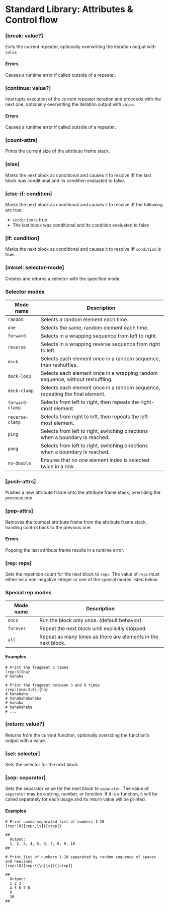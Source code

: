# Standard Library: Attributes & Control flow

### [break: value?]

Exits the current repeater, optionally overwriting the iteration output with `value`. 

#### Errors

Causes a runtime error if called outside of a repeater.

### [continue: value?]

Interrupts execution of the current repeater iteration and proceeds with the next one, optionally overwriting the iteration output with `value`.

#### Errors

Causes a runtime error if called outside of a repeater.

### [count-attrs]

Prints the current size of the attribute frame stack.

### [else]

Marks the next block as conditional and causes it to resolve iff the last block was conditional and its condition evaluated to false.

### [else-if: condition]

Marks the next block as conditional and causes it to resolve iff the following are true:
* `condition` is true
* The last block was conditional and its condition evaluated to false

### [if: condition]

Marks the next block as conditional and causes it to resolve iff `condition` is true.

### [mksel: selector-mode]

Creates and returns a selector with the specified mode.

### Selector modes

|Mode name      |Description                                                                        |
|---------------|-----------------------------------------------------------------------------------|
|`random`       |Selects a random element each time.                                                |
|`one`          |Selects the same, random element each time.                                        |
|`forward`      |Selects in a wrapping sequence from left to right.                                 |
|`reverse`      |Selects in a wrapping reverse sequence from right to left.                         |
|`deck`         |Selects each element once in a random sequence, then reshuffles.                   |
|`deck-loop`    |Selects each element once in a wrapping random sequence, without reshuffling.      |
|`deck-clamp`   |Selects each element once in a random sequence, repeating the final element.       |
|`forward-clamp`|Selects from left to right, then repeats the right-most element.                   |
|`reverse-clamp`|Selects from right to left, then repeats the left-most element.                    |
|`ping`         |Selects from left to right, switching directions when a boundary is reached.       |
|`pong`         |Selects from left to right, switching directions when a boundary is reached.       |
|`no-double`    |Ensures that no one element index is selected twice in a row.                      |

### [push-attrs]

Pushes a new attribute frame onto the attribute frame stack, overriding the previous one.

### [pop-attrs]

Removes the topmost attribute frame from the attribute frame stack, handing control back to the previous one.

#### Errors

Popping the last attribute frame results in a runtime error.

### [rep: reps]

Sets the repetition count for the next block to `reps`.
The value of `reps` must either be a non-negative integer or one of the special modes listed below.

### Special rep modes

|Mode name      |Description                                                                        |
|---------------|-----------------------------------------------------------------------------------|
|`once`         |Run the block only once. (default behavior)                                        |
|`forever`      |Repeat the next block until explicitly stopped.                                    |
|`all`          |Repeat as many times as there are elements in the  next block.                     |

#### Examples

```rant
# Print the fragment 3 times
[rep:3]{ha}
# hahaha
```

```rant
# Print the fragment between 3 and 8 times
[rep:[num:3;8]]{ha}
# hahahaha
# hahahahahahaha
# hahaha
# hahahahaha
# ...
```

### [return: value?]

Returns from the current function, optionally overriding the function's output with a value.

### [sel: selector]

Sets the selector for the next block.

### [sep: separator]

Sets the separator value for the next block to `separator`.
The value of `separator` may be a string, number, or function.
If it is a function, it will be called separately for each usage and its return value will be printed.

#### Examples

```rant
# Print comma-separated list of numbers 1-10
[rep:10][sep:,\s]{[step]}

##
  Output:
  1, 2, 3, 4, 5, 6, 7, 8, 9, 10
##
```

```rant
# Print list of numbers 1-10 separated by random sequence of spaces and newlines
[rep:10][sep:*{\n|\s}]{[step]}

##
  Output:
  1 2 3
  4 5 6 7 8
  9
  10
##
```